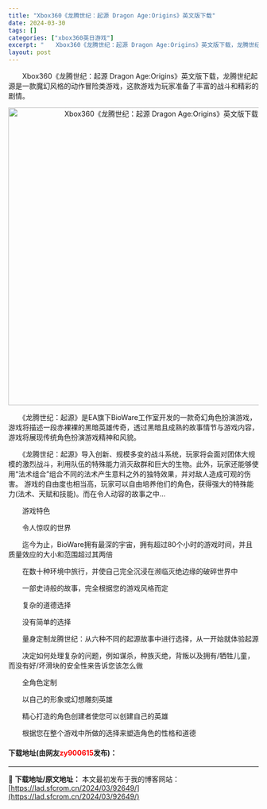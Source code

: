 ```yaml
---
title: "Xbox360《龙腾世纪：起源 Dragon Age:Origins》英文版下载"
date: 2024-03-30
tags: []
categories: ["xbox360英日游戏"]
excerpt: "　　Xbox360《龙腾世纪：起源 Dragon Age:Origins》英文版下载，龙腾世纪起源是一款魔幻风格的动作冒险类游戏，这款游戏为玩家准备了丰富的战斗和精彩的剧情。 　　《龙腾世纪：起源》是EA旗下BioWare工作室开发的一款奇幻角色扮演游戏，游戏将描述一段赤裸裸的黑暗英雄传奇，透过黑暗&hellip;"
layout: post
---
```


 <p>　　Xbox360《龙腾世纪：起源 Dragon Age:Origins》英文版下载，龙腾世纪起源是一款魔幻风格的动作冒险类游戏，这款游戏为玩家准备了丰富的战斗和精彩的剧情。</p> <p align="center"><img align="" border="0" src="https://lad.sfcrom.cn/wp-content/uploads/2024/03/20240330_6607d992f26dc.webp" width="600" alt="Xbox360《龙腾世纪：起源 Dragon Age:Origins》英文版下载" /></p> <p>　　《龙腾世纪：起源》是EA旗下BioWare工作室开发的一款奇幻角色扮演游戏，游戏将描述一段赤裸裸的黑暗英雄传奇，透过黑暗且成熟的故事情节与游戏内容，游戏将展现传统角色扮演游戏精神和风貌。</p> <p>　　《龙腾世纪：起源》导入创新、规模多变的战斗系统，玩家将会面对团体大规模的激烈战斗，利用队伍的特殊能力消灭敌群和巨大的生物。此外，玩家还能够使用&ldquo;法术组合&rdquo;组合不同的法术产生意料之外的独特效果，并对敌人造成可观的伤害。 游戏的自由度也相当高，玩家可以自由培养他们的角色，获得强大的特殊能力(法术、天赋和技能)。而在令人动容的故事之中&hellip;</p> <p>　　游戏特色</p> <p>　　令人惊叹的世界</p> <p>　　迄今为止，BioWare拥有最深的宇宙，拥有超过80个小时的游戏时间，并且质量效应的大小和范围超过其两倍</p> <p>　　在数十种环境中旅行，并使自己完全沉浸在濒临灭绝边缘的破碎世界中</p> <p>　　一部史诗般的故事，完全根据您的游戏风格而定</p> <p>　　复杂的道德选择</p> <p>　　没有简单的选择</p> <p>　　量身定制龙腾世纪：从六种不同的起源故事中进行选择，从一开始就体验起源</p> <p>　　决定如何处理复杂的问题，例如谋杀，种族灭绝，背叛以及拥有/牺牲儿童，而没有好/坏滑块的安全性来告诉您该怎么做</p> <p>　　全角色定制</p> <p>　　以自己的形象或幻想雕刻英雄</p> <p>　　精心打造的角色创建者使您可以创建自己的英雄</p> <p>　　根据您在整个游戏中所做的选择来塑造角色的性格和道德</p> <p><h4>下载地址(由网友<font color="red">zy900615</font>发布)：</h4></p> 

---
📖 **下载地址/原文地址：** 本文最初发布于我的博客网站：[https://lad.sfcrom.cn/2024/03/92649/](https://lad.sfcrom.cn/2024/03/92649/)
